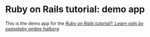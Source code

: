 # Ruby on Rails tutorial: demo app

This is the demo app for the [*Ruby on Rails tutorial?: Learn rails by exanple*](http://www.google.com)[*by ambre halberg*](http:/www.google.com)